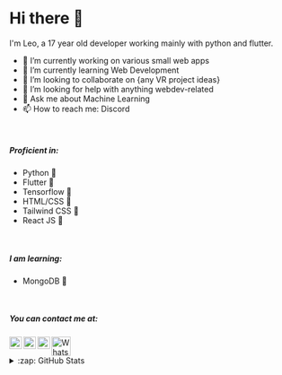 # Hi there 👋

I'm Leo, a 17 year old developer working mainly with python and flutter.

- 🔭  I’m currently working on various small web apps
- 🌱  I’m currently learning Web Development
- 👯  I’m looking to collaborate on {any VR project ideas}
- 🤔  I’m looking for help with anything webdev-related
- 💬  Ask me about Machine Learning
- 📫  How to reach me: Discord

<br>

##### Proficient in:
- Python 🐍
- Flutter 🦋
- Tensorflow 🔬
- HTML/CSS 🧱
- Tailwind CSS 🎨
- React JS 💎

<br>

##### I am learning:
- MongoDB 📼

<br>

##### You can contact me at:

<div>
  <a target="_blank" href="https://www.github.com/Leo-Strijbos/">
    <img align="left" alt="GitHub" width="22px" src="https://cdn0.iconfinder.com/data/icons/octicons/1024/mark-github-512.png" />
  </a>
  <a target="_blank" href="mailto:leostersmail@gmail.com">
    <img align="left" alt="Gmail" width="22px" src="https://www.freepnglogos.com/uploads/logo-gmail-png/logo-gmail-png-gmail-icon-download-png-and-vector-1.png" />
  </a>
  <a target="_blank" href="https://www.discord.com/channels/@me/431452148425818122/">
    <img align="left" alt="Discord" width="22px" src="https://i.pinimg.com/originals/bc/0d/10/bc0d10e7d774a54825432f12d2469c1a.png" />
  </a>
  <a target="_blank" href="https://api.whatsapp.com/send?phone=41795675301">
    <img align="left" alt="WhatsApp" width="34px" src="https://logos-world.net/wp-content/uploads/2020/05/Logo-WhatsApp.png" />
  </a>
  <br>
</div>

<br>

<details>
  <summary>:zap: GitHub Stats</summary>
  <img align="left" alt="Leo-Strijbos' GitHub Stats" src='https://github-readme-stats-eta-drab.vercel.app/api?username=Leo-Strijbos&show_icons=true&hide_border=true' />
</details>

